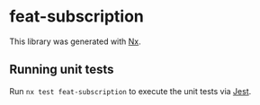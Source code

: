 # feat-subscription

This library was generated with [Nx](https://nx.dev).

## Running unit tests

Run `nx test feat-subscription` to execute the unit tests via [Jest](https://jestjs.io).
